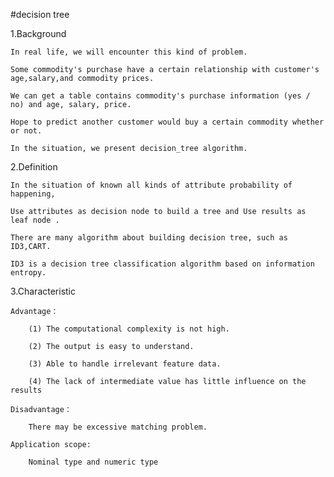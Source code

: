 #decision tree

1.Background

    In real life, we will encounter this kind of problem.
    
    Some commodity's purchase have a certain relationship with customer's age,salary,and commodity prices. 
    
    We can get a table contains commodity's purchase information (yes / no) and age, salary, price. 
    
    Hope to predict another customer would buy a certain commodity whether or not. 
    
    In the situation, we present decision_tree algorithm.
    
2.Definition

    In the situation of known all kinds of attribute probability of happening,
    
    Use attributes as decision node to build a tree and Use results as leaf node .
    
    There are many algorithm about building decision tree, such as ID3,CART.
    
    ID3 is a decision tree classification algorithm based on information entropy.
3.Characteristic

    Advantage：
    
        (1) The computational complexity is not high.
        
        (2) The output is easy to understand.
        
        (3) Able to handle irrelevant feature data.
        
        (4) The lack of intermediate value has little influence on the results
    
    Disadvantage：
    
        There may be excessive matching problem.
    
    Application scope:
    
        Nominal type and numeric type


